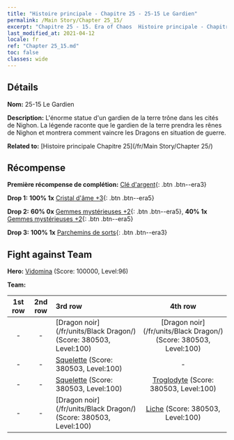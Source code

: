 ```yaml
---
title: "Histoire principale - Chapitre 25 - 25-15 Le Gardien"
permalink: /Main Story/Chapter 25_15/
excerpt: "Chapitre 25 - 15. Era of Chaos  Histoire principale - Chapitre 25_15. 25-15 Le Gardien"
last_modified_at: 2021-04-12
locale: fr
ref: "Chapter 25_15.md"
toc: false
classes: wide
---
```


## Détails

 **Nom:** 25-15 Le Gardien

 **Description:** L'énorme statue d'un gardien de la terre trône dans les cités de Nighon. La légende raconte que le gardien de la terre prendra les rênes de Nighon et montrera comment vaincre les Dragons en situation de guerre.

 **Related to:** [Histoire principale Chapitre 25](/fr/Main Story/Chapter 25/)

## Récompense

 **Première récompense de complétion:** [Clé d'argent](/fr/Items/con_693/){: .btn .btn--era3}

 **Drop 1:** **100% 1x** [Cristal d'âme +3](/fr/Items/mat_87/){: .btn .btn--era5}

 **Drop 2:** **60% 0x** [Gemmes mystérieuses +2](/fr/Items/mat_79/){: .btn .btn--era5}, **40% 1x** [Gemmes mystérieuses +2](/fr/Items/mat_79/){: .btn .btn--era5}

 **Drop 3:** **100% 1x** [Parchemins de sorts](/fr/Items/con_694/){: .btn .btn--era3}


## Fight against Team
 **Hero:** [Vidomina](/fr/heroes/Vidomina/) (Score: 100000, Level:96)

 **Team:**


  | 1st row | 2nd row | 3rd row | 4th row |
  |:----:|:----:|:----|:----:|
  | - | - | [Dragon noir](/fr/units/Black Dragon/) (Score: 380503, Level:100)  | [Dragon noir](/fr/units/Black Dragon/) (Score: 380503, Level:100)  |
  | - | - | [Squelette](/fr/units/Skeleton/) (Score: 380503, Level:100)  | - |
  | - | - | [Squelette](/fr/units/Skeleton/) (Score: 380503, Level:100)  | [Troglodyte](/fr/units/Troglodyte/) (Score: 380503, Level:100)  |
  | - | - | [Dragon noir](/fr/units/Black Dragon/) (Score: 380503, Level:100)  | [Liche](/fr/units/Lich/) (Score: 380503, Level:100)  |


